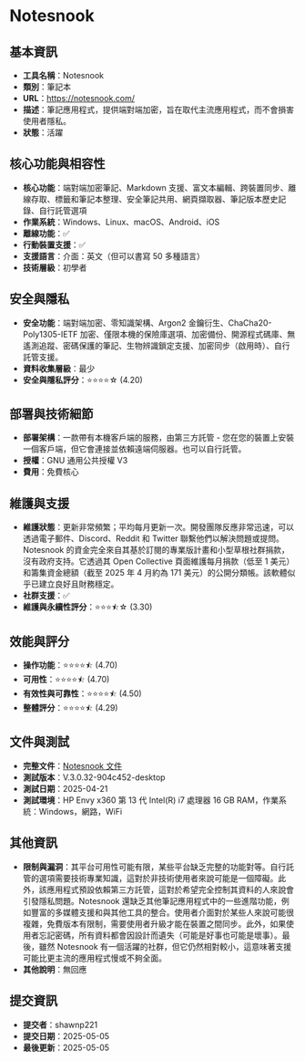 # Notesnook

## 基本資訊
- **工具名稱**：Notesnook
- **類別**：筆記本
- **URL**：https://notesnook.com/
- **描述**：筆記應用程式，提供端對端加密，旨在取代主流應用程式，而不會損害使用者隱私。
- **狀態**：活躍

## 核心功能與相容性
- **核心功能**：端對端加密筆記、Markdown 支援、富文本編輯、跨裝置同步、離線存取、標籤和筆記本整理、安全筆記共用、網頁擷取器、筆記版本歷史記錄、自行託管選項
- **作業系統**：Windows、Linux、macOS、Android、iOS
- **離線功能**：✅
- **行動裝置支援**：✅
- **支援語言**：介面：英文（但可以書寫 50 多種語言）
- **技術層級**：初學者

## 安全與隱私
- **安全功能**：端對端加密、零知識架構、Argon2 金鑰衍生、ChaCha20-Poly1305-IETF 加密、僅限本機的保險庫選項、加密備份、開源程式碼庫、無遙測追蹤、密碼保護的筆記、生物辨識鎖定支援、加密同步（啟用時）、自行託管支援。
- **資料收集層級**：最少
- **安全與隱私評分**：⭐⭐⭐⭐☆ (4.20)

## 部署與技術細節
- **部署架構**：一款帶有本機客戶端的服務，由第三方託管 - 您在您的裝置上安裝一個客戶端，但它會連接並依賴遠端伺服器。也可以自行託管。
- **授權**：GNU 通用公共授權 V3
- **費用**：免費核心

## 維護與支援
- **維護狀態**：更新非常頻繁；平均每月更新一次。開發團隊反應非常迅速，可以透過電子郵件、Discord、Reddit 和 Twitter 聯繫他們以解決問題或提問。Notesnook 的資金完全來自其基於訂閱的專業版計畫和小型草根社群捐款，沒有政府支持。它透過其 Open Collective 頁面維護每月捐款（低至 1 美元）和籌集資金總額（截至 2025 年 4 月約為 171 美元）的公開分類帳。該軟體似乎已建立良好且財務穩定。
- **社群支援**：✅
- **維護與永續性評分**：⭐⭐⭐⯪☆ (3.30)

## 效能與評分
- **操作功能**：⭐⭐⭐⭐⯪ (4.70)
- **可用性**：⭐⭐⭐⭐⯪ (4.70)
- **有效性與可靠性**：⭐⭐⭐⭐⯪ (4.50)
- **整體評分**：⭐⭐⭐⭐⯪ (4.29)

## 文件與測試
- **完整文件**：[Notesnook 文件](https://github.com/user-attachments/files/20034420/Notesnook.Analysis.pdf)
- **測試版本**：V.3.0.32-904c452-desktop
- **測試日期**：2025-04-21
- **測試環境**：HP Envy x360 第 13 代 Intel(R) i7 處理器 16 GB RAM，作業系統：Windows，網路，WiFi

## 其他資訊
- **限制與漏洞**：其平台可用性可能有限，某些平台缺乏完整的功能對等。自行託管的選項需要技術專業知識，這對於非技術使用者來說可能是一個障礙。此外，該應用程式預設依賴第三方託管，這對於希望完全控制其資料的人來說會引發隱私問題。Notesnook 還缺乏其他筆記應用程式中的一些進階功能，例如豐富的多媒體支援和與其他工具的整合。使用者介面對於某些人來說可能很複雜，免費版本有限制，需要使用者升級才能在裝置之間同步。此外，如果使用者忘記密碼，所有資料都會因設計而遺失（可能是好事也可能是壞事）。最後，雖然 Notesnook 有一個活躍的社群，但它仍然相對較小，這意味著支援可能比更主流的應用程式慢或不夠全面。
- **其他說明**：無回應

## 提交資訊
- **提交者**：shawnp221
- **提交日期**：2025-05-05
- **最後更新**：2025-05-05